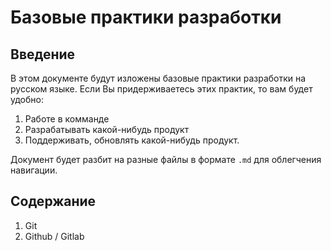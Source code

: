 # Базовые практики разработки

## Введение

В этом документе будут изложены базовые практики разработки на русском языке.
Если Вы придерживаетесь этих практик, то вам будет удобно:
1. Работе в комманде
2. Разрабатывать какой-нибудь продукт
3. Поддерживать, обновлять какой-нибудь продукт.

Документ будет разбит на разные файлы в формате `.md` для облегчения навигации.

## Содержание

1. Git
2. Github / Gitlab
